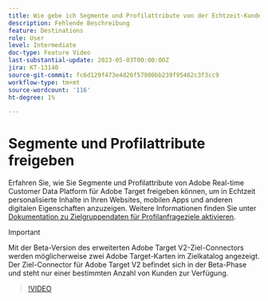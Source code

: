 ```yaml
---
title: Wie gebe ich Segmente und Profilattribute von der Echtzeit-Kundendatenplattform von Adobe für Adobe Target frei?
description: Fehlende Beschreibung
feature: Destinations
role: User
level: Intermediate
doc-type: Feature Video
last-substantial-update: 2023-05-03T00:00:00Z
jira: KT-13140
source-git-commit: fc6d129f473e4d26f57980bb239f95462c3f3cc9
workflow-type: tm+mt
source-wordcount: '116'
ht-degree: 1%

---
```



# Segmente und Profilattribute freigeben

Erfahren Sie, wie Sie Segmente und Profilattribute von Adobe Real-time Customer Data Platform für Adobe Target freigeben können, um in Echtzeit personalisierte Inhalte in Ihren Websites, mobilen Apps und anderen digitalen Eigenschaften anzuzeigen. Weitere Informationen finden Sie unter [Dokumentation zu Zielgruppendaten für Profilanfrageziele aktivieren](https://experienceleague.adobe.com/docs/experience-platform/destinations/ui/activate/activate-profile-request-destinations.html).

>[!IMPORTANT]
>
>Mit der Beta-Version des erweiterten Adobe Target V2-Ziel-Connectors werden möglicherweise zwei Adobe Target-Karten im Zielkatalog angezeigt. Der Ziel-Connector für Adobe Target V2 befindet sich in der Beta-Phase und steht nur einer bestimmten Anzahl von Kunden zur Verfügung.

>[!VIDEO](https://video.tv.adobe.com/v/3419036/?learn=on)
